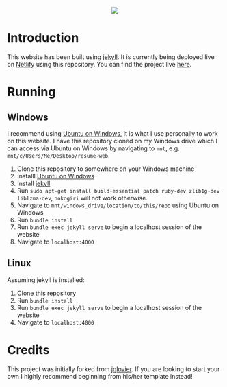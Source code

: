 <p align="center">
  <img src="https://i.imgur.com/KJzR1Ve.png"/>
</p>

# Introduction

This website has been built using [jekyll](https://jekyllrb.com/). It is currently being deployed live on [Netlify](https://www.netlify.com/) using this repository. You can find the project live [here](https://www.lukasn.com/).

# Running

## Windows

I recommend using [Ubuntu on Windows](https://tutorials.ubuntu.com/tutorial/tutorial-ubuntu-on-windows), it is what I use personally to work on this website. I have this repository cloned on my Windows drive which I can access via Ubuntu on Windows by navigating to `mnt`, e.g. `mnt/c/Users/Me/Desktop/resume-web`.

1. Clone this repository to somewhere on your Windows machine
2. Installl [Ubuntu on Windows](https://tutorials.ubuntu.com/tutorial/tutorial-ubuntu-on-windows)
3. Install [jekyll](https://jekyllrb.com/docs/windows/#installation-via-bash-on-windows-10)
3. Run `sudo apt-get install build-essential patch ruby-dev zlib1g-dev liblzma-dev`, `nokogiri` will not work otherwise.
3. Navigate to `mnt/windows_drive/location/to/this/repo` using Ubuntu on Windows
3. Run `bundle install`
3. Run `bundle exec jekyll serve` to begin a localhost session of the website
3. Navigate to `localhost:4000`

## Linux

Assuming jekyll is installed:

1. Clone this repository
2. Run `bundle install`
3. Run `bundle exec jekyll serve` to begin a localhost session of the website
3. Navigate to `localhost:4000`

# Credits

This project was initially forked from [jglovier](https://github.com/jglovier/resume-template). If you are looking to start your own I highly recommend beginning from his/her template instead!
